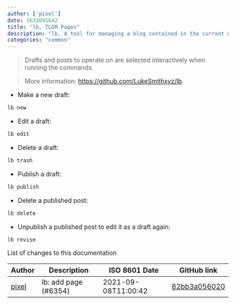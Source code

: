 ```yaml
---
author: ['pixel']
date: 1631091642
title: "lb, TLDR Pages"
description: "lb, A tool for managing a blog contained in the current directory."
categories: "common"
---
```

> Drafts and posts to operate on are selected interactively when running the commands.

> More information: <https://github.com/LukeSmithxyz/lb>.

- Make a new draft:

```bash
lb new
```

- Edit a draft:

```bash
lb edit
```

- Delete a draft:

```bash
lb trash
```

- Publish a draft:

```bash
lb publish
```

- Delete a published post:

```bash
lb delete
```

- Unpublish a published post to edit it as a draft again:

```bash
lb revise
```
List of changes to this documentation


Author | Description | ISO 8601 Date | GitHub link
------|-----|-----|-----
[pixel](mailto:35269695+pixelcmtd@users.noreply.github.com) | lb: add page (#6354) | 2021-09-08T11:00:42 | [82bb3a056020](https://github.com/tldr-pages/tldr/commit/82bb3a05602009f8e3cacd12cbcfabe12b31bdc7)

